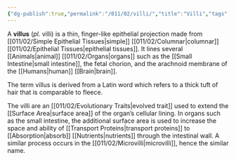 ```yaml
---
{"dg-publish":true,"permalink":"/011/02/villi/","title":"Villi","tags":["BIOL422"],"noteIcon":"1","created":"2024-09-26T13:45:04.141-07:00","updated":"2024-09-26T15:27:14.932-07:00"}
---
```


A **villus** (*pl.* villi) is a thin, finger-like epithelial projection made from [[011/02/Simple Epithelial Tissues\|simple]] [[011/02/Columnar\|columnar]] [[011/02/Epithelial Tissues\|epithelial tissues]]. It lines several [[Animals\|animal]] [[011/02/Organs\|organs]] such as the [[Small Intestine\|small intestine]], the fetal chorion, and the arachnoid membrane of the [[Humans\|human]] [[Brain\|brain]].

The term villus is derived from a Latin word which refers to a thick tuft of hair that is comparable to fleece.

The villi are an [[011/02/Evolutionary Traits\|evolved trait]] used to extend the [[Surface Area\|surface area]] of the organ’s cellular lining. In organs such as the small intestine, the additional surface area is used to increase the space and ability of [[Transport Proteins\|transport proteins]] to [[Absorption\|absorb]] [[Nutrients\|nutrients]] through the intestinal wall. A similar process occurs in the [[011/02/Microvilli\|microvilli]], hence the similar name.